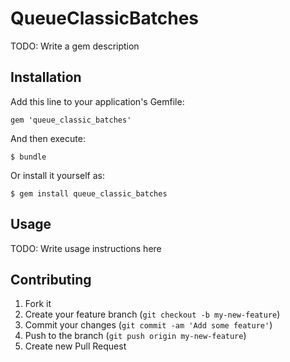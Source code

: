 # QueueClassicBatches

TODO: Write a gem description

## Installation

Add this line to your application's Gemfile:

    gem 'queue_classic_batches'

And then execute:

    $ bundle

Or install it yourself as:

    $ gem install queue_classic_batches

## Usage

TODO: Write usage instructions here

## Contributing

1. Fork it
2. Create your feature branch (`git checkout -b my-new-feature`)
3. Commit your changes (`git commit -am 'Add some feature'`)
4. Push to the branch (`git push origin my-new-feature`)
5. Create new Pull Request
